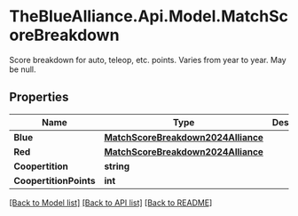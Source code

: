 # TheBlueAlliance.Api.Model.MatchScoreBreakdown
Score breakdown for auto, teleop, etc. points. Varies from year to year. May be null.

## Properties

Name | Type | Description | Notes
------------ | ------------- | ------------- | -------------
**Blue** | [**MatchScoreBreakdown2024Alliance**](MatchScoreBreakdown2024Alliance.md) |  | 
**Red** | [**MatchScoreBreakdown2024Alliance**](MatchScoreBreakdown2024Alliance.md) |  | 
**Coopertition** | **string** |  | 
**CoopertitionPoints** | **int** |  | 

[[Back to Model list]](../README.md#documentation-for-models) [[Back to API list]](../README.md#documentation-for-api-endpoints) [[Back to README]](../README.md)

